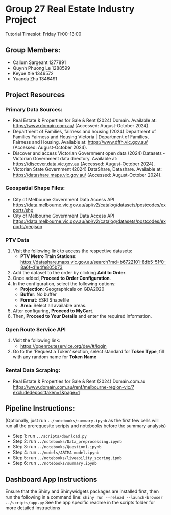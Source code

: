 # Group 27 Real Estate Industry Project

Tutorial Timeslot: Friday 11:00-13:00

## Group Members:
- Callum Sargeant 1277891
- Quynh Phuong Le 1288599
- Keyue Xie 1346572
- Yuanda Zhu 1346491

## Project Resources
### Primary Data Sources:
- Real Estate & Properties for Sale & Rent (2024) Domain. Available at: https://www.domain.com.au/ (Accessed: August-October 2024).
- Department of Families, fairness and housing (2024) Department of Families Fairness and Housing Victoria | Department of Families, Fairness and Housing. Available at: https://www.dffh.vic.gov.au/ (Accessed: August-October 2024).
- Discover and access Victorian Government open data (2024) Datasets - Victorian Government data directory. Available at: https://discover.data.vic.gov.au (Accessed: August-October 2024).
- Victorian State Government (2024) DataShare, Datashare. Available at: https://datashare.maps.vic.gov.au/ (Accessed: August-October 2024). 
### Geospatial Shape Files:
- City of Melbourne Government Data Access API https://data.melbourne.vic.gov.au/api/v2/catalog/datasets/postcodes/exports/shp
- City of Melbourne Government Data Access API https://data.melbourne.vic.gov.au/api/v2/catalog/datasets/postcodes/exports/geojson
### PTV Data
1. Visit the following link to access the respective datasets:
   - **PTV Metro Train Stations**: https://datashare.maps.vic.gov.au/search?md=b6722101-8db5-51f0-8a6f-d1e4fe805b73
2. Add the dataset to the order by clicking **Add to Order**.
3. Once added, **Proceed to Order Configuration**.
4. In the configuration, select the following options:
   - **Projection**: Geographicals on GDA2020
   - **Buffer**: No buffer
   - **Format**: ESRI Shapefile
   - **Area**: Select all available areas.
5. After configuring, **Proceed to MyCart**.
6. Then, **Proceed to Your Details** and enter the required information.
### Open Route Service API
1. Visit the following link:
   - https://openrouteservice.org/dev/#/login
2. Go to the 'Request a Token' section, select standard for **Token Type**, fill with any random name for **Token Name**
### Rental Data Scraping:
- Real Estate & Properties for Sale & Rent (2024) Domain.com.au https://www.domain.com.au/rent/melbourne-region-vic/?excludedeposittaken=1&page=1

## Pipeline Instructions:
(Optionally, just run `../notebooks/summary.ipynb` as the first few cells will run all the prerequesite scripts and notebooks before the summary analysis)
- Step 1: run `../scripts/download.py`
- Step 2: run `../notebooks/Data_preprocessing.ipynb`
- Step 3: run `../notebooks/Question1.ipynb`
- Step 4: run `../models/ARIMA model.ipynb`
- Step 5: run `../notebooks/liveability_scoring.ipnb`
- Step 6: run `../notebooks/summary.ipynb`

## Dashboard App Instructions
Ensure that the Shiny and Shinywidgets packages are installed first, then run the following in a command line:
`shiny run --reload --launch-browser ../scripts/app.py`
See the app specific readme in the scripts folder for more detailed instructions
